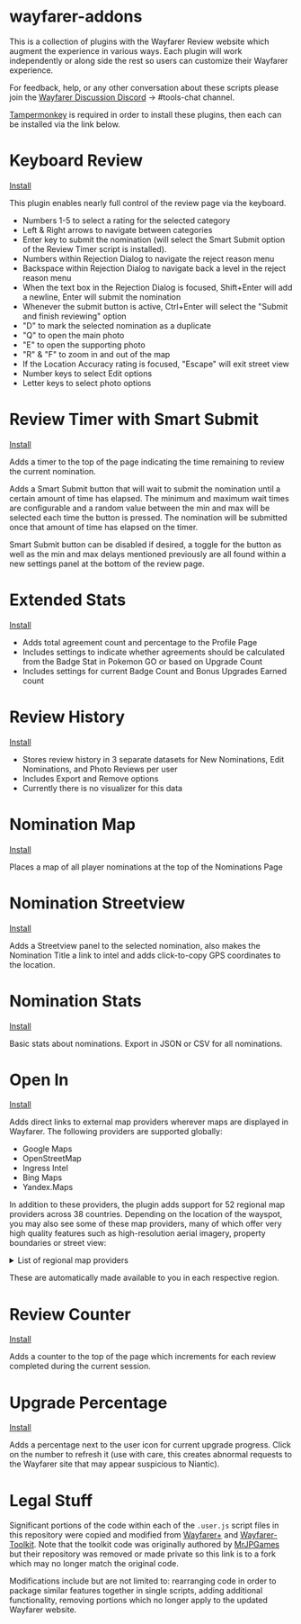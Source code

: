 # wayfarer-addons

This is a collection of plugins with the Wayfarer Review website which augment the experience in various ways. 
Each plugin will work independently or along side the rest so users can customize their Wayfarer experience.

For feedback, help, or any other conversation about these scripts please join the [Wayfarer Discussion Discord](https://discord.gg/DvDCRXcvxG) -> #tools-chat channel. 

[Tampermonkey](https://tampermonkey.net/) is required in order to install these plugins, then each can be installed via the link below.

# Keyboard Review
[Install](https://github.com/tehstone/wayfarer-addons/raw/main/wayfarer-keyboard-review.user.js)

This plugin enables nearly full control of the review page via the keyboard.

- Numbers 1-5 to select a rating for the selected category
- Left & Right arrows to navigate between categories
- Enter key to submit the nomination (will select the Smart Submit option of the Review Timer script is installed).
- Numbers within Rejection Dialog to navigate the reject reason menu
- Backspace within Rejection Dialog to navigate back a level in the reject reason menu
- When the text box in the Rejection Dialog is focused, Shift+Enter will add a newline, Enter will submit the nomination
- Whenever the submit button is active, Ctrl+Enter will select the "Submit and finish reviewing" option
- "D" to mark the selected nomination as a duplicate
- "Q" to open the main photo
- "E" to open the supporting photo
- "R" & "F" to zoom in and out of the map
- If the Location Accuracy rating is focused, "Escape" will exit street view
- Number keys to select Edit options
- Letter keys to select photo options

# Review Timer with Smart Submit
[Install](https://github.com/tehstone/wayfarer-addons/raw/main/wayfarer-review-timer.user.js)

Adds a timer to the top of the page indicating the time remaining to review the current nomination.

Adds a Smart Submit button that will wait to submit the nomination until a certain amount of time has elapsed. The minimum and maximum wait times are configurable and a random value between the min and max will be selected each time the button is pressed. The nomination will be submitted once that amount of time has elapsed on the timer.

Smart Submit button can be disabled if desired, a toggle for the button as well as the min and max delays mentioned previously are all found within a new settings panel at the bottom of the review page.

# Extended Stats
[Install](https://github.com/tehstone/wayfarer-addons/raw/main/wayfarer-extended-stats.user.js)

- Adds total agreement count and percentage to the Profile Page
- Includes settings to indicate whether agreements should be calculated from the Badge Stat in Pokemon GO or based on Upgrade Count
- Includes settings for current Badge Count and Bonus Upgrades Earned count

# Review History
[Install](https://github.com/tehstone/wayfarer-addons/raw/main/wayfarer-review-history.user.js)

- Stores review history in 3 separate datasets for New Nominations, Edit Nominations, and Photo Reviews per user
- Includes Export and Remove options
- Currently there is no visualizer for this data

# Nomination Map 
[Install](https://github.com/tehstone/wayfarer-addons/raw/main/wayfarer-nomination-map.user.js)

Places a map of all player nominations at the top of the Nominations Page

# Nomination Streetview
[Install](https://github.com/tehstone/wayfarer-addons/raw/main/wayfarer-nomination-streetview.user.js)

Adds a Streetview panel to the selected nomination, also makes the Nomination Title a link to intel and adds click-to-copy GPS coordinates to the location.

# Nomination Stats
[Install](https://github.com/tehstone/wayfarer-addons/raw/main/wayfarer-nomination-stats.user.js)

Basic stats about nominations. Export in JSON or CSV for all nominations.

# Open In
[Install](https://github.com/tehstone/wayfarer-addons/raw/main/wayfarer-open-in.user.js)

Adds direct links to external map providers wherever maps are displayed in Wayfarer. The following providers are supported globally:

- Google Maps
- OpenStreetMap
- Ingress Intel
- Bing Maps
- Yandex.Maps

In addition to these providers, the plugin adds support for 52 regional map providers across 38 countries. Depending on the location of the wayspot, you may also see some of these map providers, many of which offer very high quality features such as high-resolution aerial imagery, property boundaries or street view:

<details>
    <summary>List of regional map providers</summary>

- 🇦🇺 **Australia:** NSW Imagery
    - **New South Wales:** NSW Imagery
    - **South Australia:** Location SA Viewer
    - **Western Australia:** Landgate Map Viewer Plus
- 🇦🇽 **Åland Islands:** Maanmittauslaitos, Paikkatietoikkuna
- 🇧🇪 **Belgium:** NGI/IGN
- 🇧🇱 **Saint Barthélemy:** Mappy
- 🇨🇭 **Switzerland:** Admin.ch
- 🇨🇿 **Czech Republic:** Mapy.cz
- 🇩🇪 **Germany:**
    - **Bavaria:** BayernAtlas
    - **Berlin:** FIS-Broker
    - **Bremen:** GeoPortal Bremen, Geoportal der Metropolregion Hamburg, Hamburg Geo-Online
    - **Hamburg:** Geoportal der Metropolregion Hamburg, Hamburg Geo-Online
    - **Lower Saxony:** GeobasisdatenViewer Niedersachsen
    - **Mecklenburg-Western Pomerania:** GAIA-MV, ORKa.MV
    - **Rhineland-Palatinate:** GeoBasisViewer RLP
    - **Saxony-Anhalt:** Sachsen-Anhalt-Viewer
    - **Schleswig-Holstein:** Hamburg Geo-Online
    - **Thuringia:** Thüringen Viewer
- 🇩🇰 **Denmark:** Find vej, Krak, SDFE Skråfoto
- 🇪🇦 **Ceuta & Melilla:** Fototeca Digital, Iberpix
- 🇪🇪 **Estonia:** BalticMaps, Maa-amet Fotoladu, Maainfo
- 🇪🇸 **Spain:** Fototeca Digital, Iberpix
- 🇫🇮 **Finland:** Maanmittauslaitos, Paikkatietoikkuna
- 🇫🇴 **Faroe Islands:** Flogmyndir, Føroyakort
- 🇫🇷 **France:** Mappy
- 🇬🇫 **French Guiana:** Mappy
- 🇬🇮 **Gibraltar:** Fototeca Digital, Iberpix
- 🇬🇵 **Guadeloupe:** Mappy
- 🇮🇨 **Canary Islands:** Fototeca Digital, Iberpix
- 🇮🇸 **Iceland:** Já.is Götusýn, Landupplýsingagátt LMÍ, Map.is, Samsýn
- 🇰🇷 **South Korea:** Kakao, Naver
- 🇱🇮 **Liechtenstein:** Admin.ch, Geodatenportal der LLV
- 🇱🇹 **Lithuania:** Geoportal.lt, Maps.lt
- 🇱🇺 **Luxembourg:** Geoportal Luxembourg
- 🇱🇻 **Latvia:** BalticMaps, LĢIA Kartes
- 🇲🇨 **Monaco:** Mappy
- 🇲🇫 **Saint Martin:** Mappy
- 🇲🇶 **Martinique:** Mappy
- 🇳🇱 **Netherlands:** Kaarten van Nederland, Map5 NLTopo
- 🇳🇴 **Norway:** Gule Sider, Kommunekart, Norge i bilder, Norgeskart, UT.no
- 🇵🇱 **Poland:** Geoportal
- 🇵🇲 **Saint Pierre and Miquelon:** Mappy
- 🇷🇪 **Réunion:** Mappy
- 🇸🇪 **Sweden:** Eniro, Lantmäteriet
- 🇸🇯 **Svalbard and Jan Mayen:**
    - **Svalbard:** TopoSvalbard
- 🇸🇰 **Slovakia:** Mapy.cz
- 🇸🇽 **Sint Maarten:** Mappy
- 🇼🇫 **Wallis and Futuna:** Mappy
- 🇾🇹 **Mayotte:** Mappy

</details>

These are automatically made available to you in each respective region.

# Review Counter
[Install](https://github.com/tehstone/wayfarer-addons/raw/main/wayfarer-review-counter.user.js)

Adds a counter to the top of the page which increments for each review completed during the current session.

# Upgrade Percentage
[Install](https://github.com/tehstone/wayfarer-addons/raw/main/wayfarer-upgrade-percent.user.js)

Adds a percentage next to the user icon for current upgrade progress. Click on the number to refresh it (use with care, this creates abnormal requests to the Wayfarer site that may appear suspicious to Niantic).

# Legal Stuff
Significant portions of the code within each of the `.user.js` script files in this repository were copied and modified from [Wayfarer+](https://github.com/MrJPGames/WayFarerPlus) and [Wayfarer-Toolkit](https://github.com/AlterTobi/WayFarer-Toolkit). Note that the toolkit code was originally authored by [MrJPGames](https://github.com/MrJPGames) but their repository was removed or made private so this link is to a fork which may no longer match the original code.

Modifications include but are not limited to: rearranging code in order to package similar features together in single scripts, adding additional functionality, removing portions which no longer apply to the updated Wayfarer website.
